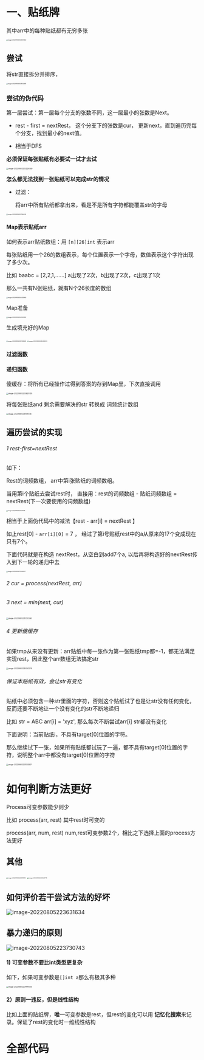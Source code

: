 



# 一、贴纸牌

其中arr中的每种贴纸都有无穷多张

<img src="../pic/Untitled.assets/image-20220805202659454.png" alt="image-20220805202659454" style="zoom: 25%;" />



## 尝试

将str直接拆分并排序，

<img src="../pic/Untitled.assets/image-20220805202832580.png" alt="image-20220805202832580" style="zoom: 25%;" />

### **尝试的伪代码**

第一层尝试：第一层每个分支的张数不同，这一层最小的张数是Next。

- rest - first = nextRest， 这个分支下的张数是cur， 更新next，直到遍历完每个分支，找到最小的next值。

- 相当于DFS

**必须保证每张贴纸有必要试一试才去试**

<img src="../pic/Untitled.assets/image-20220805203226589.png" alt="image-20220805203226589" style="zoom: 33%;" />



**怎么都无法找到一张贴纸可以完成str的情况**

- 过滤：

   将arr中所有贴纸都拿出来，看是不是所有字符都能覆盖str的字母

<img src="../pic/Untitled.assets/image-20220805203746630.png" alt="image-20220805203746630" style="zoom: 25%;" />



#### Map表示贴纸arr

如何表示arr贴纸数组：用 `[n][26]int` 表示arr

每张贴纸用一个26的数组表示，每个位置表示一个字母，数值表示这个字符出现了多少次。

比如 baabc = [2,2,1,......] a出现了2次，b出现了2次，c出现了1次

那么一共有N张贴纸，就有N个26长度的数组 

<img src="../pic/Untitled.assets/image-20220805204433662.png" alt="image-20220805204433662" style="zoom: 25%;" />

Map准备

<img src="../pic/Untitled.assets/image-20220805204820280.png" alt="image-20220805204820280" style="zoom:25%;" />

生成填充好的Map

<img src="../pic/Untitled.assets/image-20220805205120868.png" alt="image-20220805205120868" style="zoom: 25%;" />



<img src="../pic/Untitled.assets/image-20220805205250033.png" alt="image-20220805205250033" style="zoom:25%;" />

#### 过滤函数



#### 递归函数

傻缓存：将所有已经操作过得到答案的存到Map里，下次直接调用

<img src="../pic/Untitled.assets/image-20220805205620795.png" alt="image-20220805205620795" style="zoom:33%;" />



将每张贴纸and 剩余需要解决的str 转换成 词频统计数组

<img src="../pic/Untitled.assets/image-20220805210105138.png" alt="image-20220805210105138" style="zoom: 33%;" />

## 遍历尝试的实现



###### 1 rest-first=nextRest

如下：

Rest的词频数组， arr中第i张贴纸的词频数组。

当用第i个贴纸去尝试rest时， 直接用：rest的词频数组 - 贴纸词频数组 = nextRest(下一次要使用的词频数组)

<img src="../pic/Untitled.assets/image-20220805211109148.png" alt="image-20220805211109148" style="zoom:25%;" />



相当于上面伪代码中的减法【rest - arr[i] = nextRest 】

如上rest[0] - `arr[i][0]` = 7 ， 经过了第i号贴纸rest中的a从原来的17个变成现在只有7个。

下面代码就是在构造 nextRest，从空白到add7个a, 以后再将构造好的nextRest传入到下一轮的递归中去

<img src="../pic/Untitled.assets/image-20220805212149237.png" alt="image-20220805212149237" style="zoom:25%;" />



###### 2 cur = process(nextRest, arr)

###### 3 next = min(next, cur)

<img src="../pic/Untitled.assets/image-20220805215130336.png" alt="image-20220805215130336" style="zoom:33%;" />



###### 4 更新傻缓存

 如果tmp从来没有更新：arr贴纸中每一张作为第一张贴纸tmp都=-1，都无法满足实现rest，因此整个arr数组无法搞定str

<img src="../pic/Untitled.assets/image-20220805215020376.png" alt="image-20220805215020376" style="zoom:33%;" />



###### 保证本贴纸有效，会让str有变化

贴纸中必须包含一种str里面的字符，否则这个贴纸试了也是让str没有任何变化，反而还要不断地让一个没有变化的str不断地递归

比如 str = ABC arr[i] = 'xyz', 那么每次不断尝试arr[i] str都没有变化





下面说明：当前贴纸i，不具有target[0]位置的字符。

那么继续试下一张，如果所有贴纸都试玩了一遍，都不具有target[0]位置的字符，说明整个arr中都没有target[0]位置的字符

<img src="../pic/Untitled.assets/image-20220805221025917.png" alt="image-20220805221025917" style="zoom:33%;" />



# 如何判断方法更好

Process可变参数能少则少

比如 process(arr, rest) 其中rest时可变的

process(arr, num, rest) num,rest可变参数2个，相比之下选择上面的process方法更好



## 其他

<img src="../pic/Untitled.assets/image-20220805223518990.png" alt="image-20220805223518990" style="zoom: 25%;" />



<img src="../pic/Untitled.assets/image-20220805223549776.png" alt="image-20220805223549776" style="zoom: 25%;" />



##  如何评价若干尝试方法的好坏

![image-20220805223631634](../pic/Untitled.assets/image-20220805223631634.png)

## 暴力递归的原则

![image-20220805223730743](../pic/Untitled.assets/image-20220805223730743.png)

#### 1) 可变参数不要比int类型更复杂

如下，如果可变参数是`[]int a`那么有极其多种

<img src="../pic/Untitled.assets/image-20220805224441139.png" alt="image-20220805224441139" style="zoom:33%;" />

#### 2）原则一违反，但是线性结构

比如上面的贴纸牌，**唯一**可变参数是rest，但rest的变化可以用 **记忆化搜索**来记录。保证了rest的变化时一维线性结构





# 全部代码

